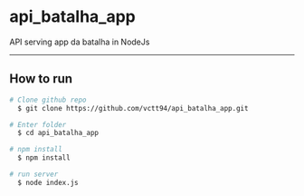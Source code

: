 # api_batalha_app

API serving app da batalha in NodeJs

-------------------------------------------------------------------------------------------------------------------------------------------------------------------------------

## How to run

```bash
# Clone github repo
  $ git clone https://github.com/vctt94/api_batalha_app.git

# Enter folder
  $ cd api_batalha_app 

# npm install
  $ npm install

# run server
  $ node index.js  

```
